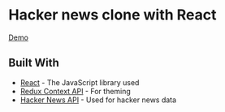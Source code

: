# Hacker news clone with React

[Demo](https://dinoxas-hackernews.netlify.com/)

## Built With

* [React](https://reactjs.org/) - The JavaScript library used
* [Redux Context API](https://reactjs.org/docs/context.html) - For theming
* [Hacker News API](https://github.com/HackerNews/API) - Used for hacker news data
